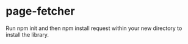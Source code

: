 # page-fetcher
Run npm init and then npm install request within your new directory to install the library.
